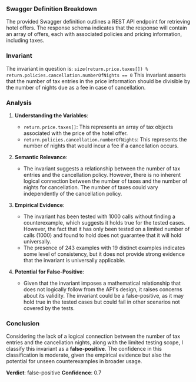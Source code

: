 ### Swagger Definition Breakdown
The provided Swagger definition outlines a REST API endpoint for retrieving hotel offers. The response schema indicates that the response will contain an array of offers, each with associated policies and pricing information, including taxes.

### Invariant
The invariant in question is: 
`size(return.price.taxes[]) % return.policies.cancellation.numberOfNights == 0`
This invariant asserts that the number of tax entries in the price information should be divisible by the number of nights due as a fee in case of cancellation.

### Analysis
1. **Understanding the Variables**:
   - `return.price.taxes[]`: This represents an array of tax objects associated with the price of the hotel offer.
   - `return.policies.cancellation.numberOfNights`: This represents the number of nights that would incur a fee if a cancellation occurs.

2. **Semantic Relevance**:
   - The invariant suggests a relationship between the number of tax entries and the cancellation policy. However, there is no inherent logical connection between the number of taxes and the number of nights for cancellation. The number of taxes could vary independently of the cancellation policy.

3. **Empirical Evidence**:
   - The invariant has been tested with 1000 calls without finding a counterexample, which suggests it holds true for the tested cases. However, the fact that it has only been tested on a limited number of calls (1000) and found to hold does not guarantee that it will hold universally.
   - The presence of 243 examples with 19 distinct examples indicates some level of consistency, but it does not provide strong evidence that the invariant is universally applicable.

4. **Potential for False-Positive**:
   - Given that the invariant imposes a mathematical relationship that does not logically follow from the API's design, it raises concerns about its validity. The invariant could be a false-positive, as it may hold true in the tested cases but could fail in other scenarios not covered by the tests.

### Conclusion
Considering the lack of a logical connection between the number of tax entries and the cancellation nights, along with the limited testing scope, I classify this invariant as a **false-positive**. The confidence in this classification is moderate, given the empirical evidence but also the potential for unseen counterexamples in broader usage.

**Verdict**: false-positive
**Confidence**: 0.7
